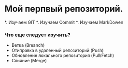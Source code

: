 # Мой перпвый репозиторий.
*. Изучаем GIT
*. Изучаем Commit
*. Изучаем MarkDowen

### Что еще следует изучить?
* Ветка (Breanch)
* Отиправка в удаленный репозиторий (Push)
* Обновление локального репозитория (Pull/Fetch)
* Слияние (Merge)
